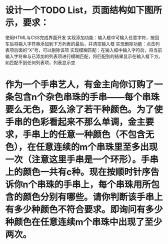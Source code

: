 # 设计一个TODO List，页面结构如下图所示，要求：
使用HTML与CSS完成界面开发
实现添加功能：输入框中可输入任意字符，按回车后将输入字符串添加到下方列表的最后，并清空输入框
实现删除功能：点击列表项后面的“X”号，可以删除该项
实现模糊匹配：在输入框中输入字符后，将当前输入字符串与已添加的列表项进行模糊匹配，将匹配到的结果显示在输入框下方。如匹配不到任何列表项，列表显示空

# 作为一个手串艺人，有金主向你订购了一条包含n个杂色串珠的手串——每个串珠要么无色，要么涂了若干种颜色。为了使手串的色彩看起来不那么单调，金主要求，手串上的任意一种颜色（不包含无色），在任意连续的m个串珠里至多出现一次（注意这里手串是一个环形）。手串上的颜色一共有c种。现在按顺时针序告诉你n个串珠的手串上，每个串珠用所包含的颜色分别有哪些。请你判断该手串上有多少种颜色不符合要求。即询问有多少种颜色在任意连续m个串珠中出现了至少两次。